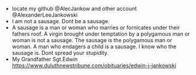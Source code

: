 - locate my github @AlecJankow and other account @AlexanderLeeJankowski
- I am not a sausage. Dont be a sausage.
- A sausage is a man or woman who marries or fornicates under their fathers roof. A virgin brought under temptation by a polygamous man or woman is not a sausage. The sausage is the polygamous man or woman. A man who endagers a child is a sausage. I know who the sausage is. Dont spread your stupidity.
- My Grandfather Sgt.Edwin https://www.duluthnewstribune.com/obituaries/edwin-j-jankowski

<!---
AlexanderLJankowski/AlexanderLJankowski is a ✨ special ✨ repository because its `README.md` (this file) appears on your GitHub profile.
You can click the Preview link to take a look at your changes.
--->
